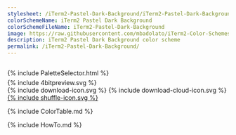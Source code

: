 ```yaml
---
stylesheet: /iTerm2-Pastel-Dark-Background/iTerm2-Pastel-Dark-Background.css
colorSchemeName: iTerm2 Pastel Dark Background
colorSchemeFileName: iTerm2-Pastel-Dark-Background
image: https://raw.githubusercontent.com/mbadolato/iTerm2-Color-Schemes/master/screenshots/iterm2_pastel_dark_background.png
description: iTerm2 Pastel Dark Background color scheme
permalink: /iTerm2-Pastel-Dark-Background/
---
```


<h2 style='text-align:center'>
    <a id='colorSchemeNameLink' href='#'>
        <span class='ColorSchemeFileName'></span>
    </a>
</h2>

<div class='centeredText' style='margin-bottom:1%'>
{% include PaletteSelector.html %}
</div>

<div class='centeredText'>
{% include 4bitpreview.svg %}
</div>

<div class='centeredText'>
    <a id='downloadSchemeLink' class='padded'>
{% include download-icon.svg %}
    </a>
    <a id='cdnSchemeLink' class='padded'>
{% include download-cloud-icon.svg %}
    </a>
    <a id='feelingLucky' href="javascript:feelingLucky(document.getElementById('themeSelector'))" class='padded'>
{% include shuffle-icon.svg %}
    </a>    
</div>

{% include ColorTable.md %}

{% include HowTo.md %}

